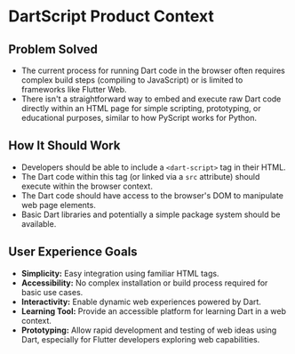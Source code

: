 # DartScript Product Context

## Problem Solved

- The current process for running Dart code in the browser often requires
  complex build steps (compiling to JavaScript) or is limited to frameworks like
  Flutter Web.
- There isn't a straightforward way to embed and execute raw Dart code directly
  within an HTML page for simple scripting, prototyping, or educational
  purposes, similar to how PyScript works for Python.

## How It Should Work

- Developers should be able to include a `<dart-script>` tag in their HTML.
- The Dart code within this tag (or linked via a `src` attribute) should execute
  within the browser context.
- The Dart code should have access to the browser's DOM to manipulate web page
  elements.
- Basic Dart libraries and potentially a simple package system should be
  available.

## User Experience Goals

- **Simplicity:** Easy integration using familiar HTML tags.
- **Accessibility:** No complex installation or build process required for basic
  use cases.
- **Interactivity:** Enable dynamic web experiences powered by Dart.
- **Learning Tool:** Provide an accessible platform for learning Dart in a web
  context.
- **Prototyping:** Allow rapid development and testing of web ideas using Dart,
  especially for Flutter developers exploring web capabilities.
